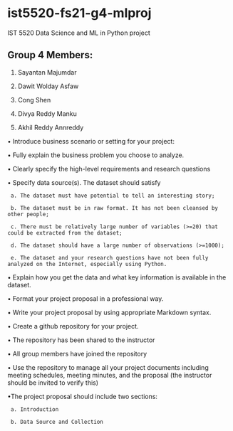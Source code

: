 # ist5520-fs21-g4-mlproj
IST 5520 Data Science and ML in Python project

## Group 4 Members:

1. Sayantan Majumdar

2. Dawit Wolday Asfaw

3. Cong Shen

4. Divya Reddy Manku

5. Akhil Reddy Annreddy

•	Introduce business scenario or setting for your project:

•	Fully explain the business problem you choose to analyze.

•	Clearly specify the high-level requirements and research questions

•	Specify data source(s). The dataset should satisfy

     a.	The dataset must have potential to tell an interesting story;
     
     b.	The dataset must be in raw format. It has not been cleansed by other people;
     
     c.	There must be relatively large number of variables (>=20) that could be extracted from the dataset;
     
     d.	The dataset should have a large number of observations (>=1000);
     
     e.	The dataset and your research questions have not been fully analyzed on the Internet, especially using Python.
     
•	Explain how you get the data and what key information is available in the dataset.

•	Format your project proposal in a professional way.

•	Write your project proposal by using appropriate Markdown syntax.

•	Create a github repository for your project.

•	The repository has been shared to the instructor

•	All group members have joined the repository

•	Use the repository to manage all your project documents including meeting schedules, meeting minutes, and the proposal (the instructor should be invited to verify this)

•The project proposal should include two sections: 

     a.	Introduction

     b.	Data Source and Collection

